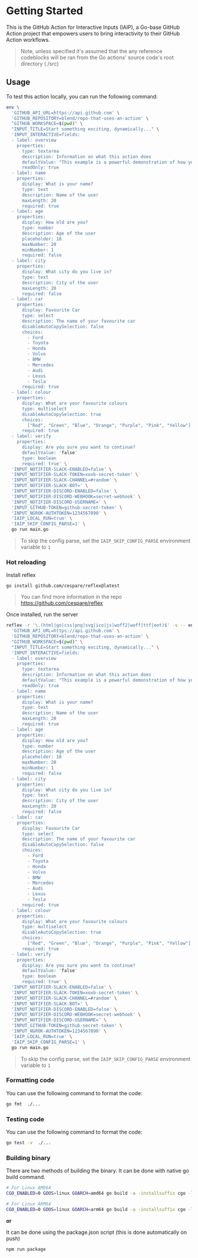 # Getting Started

This is the GitHub Action for Interactive Inputs (IAIP), a Go-base GitHub Action project that empowers users to bring interactivity to their GitHub Action workflows.

> Note, unless specified it's assumed that the any reference codeblocks will be ran from the Go actions' source code's root directory (./src)

## Usage

To test this action locally, you can run the following command:

```sh
env \
  'GITHUB_API_URL=https://api.github.com' \
  'GITHUB_REPOSITORY=blend/repo-that-uses-an-action' \
  "GITHUB_WORKSPACE=$(pwd)" \
  "INPUT_TITLE=Start something exciting, dynamically..." \
  'INPUT_INTERACTIVE=fields:
  - label: overview
    properties:
      type: textarea
      description: Information on what this action does
      defaultValue: "This example is a powerful demonstration of how you can utilize the boasiHQ/interactive-inputs action to tailor the dynamic portal to your specific needs and desired output."
      readOnly: true
  - label: name
    properties:
      display: What is your name?
      type: text
      description: Name of the user
      maxLength: 20
      required: true
  - label: age
    properties:
      display: How old are you?
      type: number
      description: Age of the user
      placeholder: 18
      maxNumber: 20
      minNumber: 1
      required: false
  - label: city
    properties:
      display: What city do you live in?
      type: text
      description: City of the user
      maxLength: 20
      required: false 
  - label: car
    properties:
      display: Favourite Car
      type: select
      description: The name of your favourite car
      disableAutoCopySelection: false
      choices:
        - Ford
        - Toyota
        - Honda
        - Volvo
        - BMW
        - Mercedes
        - Audi
        - Lexus
        - Tesla
      required: true
  - label: colour
    properties:
      display: What are your favourite colours
      type: multiselect
      disableAutoCopySelection: true
      choices: 
        ["Red", "Green", "Blue", "Orange", "Purple", "Pink", "Yellow"]
      required: true
  - label: verify
    properties:
      display: Are you sure you want to continue?
      defaultValue: 'false'
      type: boolean
      required: true' \
  'INPUT_NOTIFIER-SLACK-ENABLED=false' \
  'INPUT_NOTIFIER-SLACK-TOKEN=xoxb-secret-token' \
  'INPUT_NOTIFIER-SLACK-CHANNEL=#random' \
  'INPUT_NOTIFIER-SLACK-BOT=' \
  'INPUT_NOTIFIER-DISCORD-ENABLED=false' \
  'INPUT_NOTIFIER-DISCORD-WEBHOOK=secret-webhook' \
  'INPUT_NOTIFIER-DISCORD-USERNAME=' \
  'INPUT_GITHUB-TOKEN=github-secret-token' \
  'INPUT_NGROK-AUTHTOKEN=1234567890' \
  'IAIP_LOCAL_RUN=true' \
  'IAIP_SKIP_CONFIG_PARSE=1' \
  go run main.go
```

> To skip the config parse, set the `IAIP_SKIP_CONFIG_PARSE` environment variable to `1`

### Hot reloading

Install reflex

`go install github.com/cespare/reflex@latest`

> You can find more information in the repo https://github.com/cespare/reflex

Once installed, run the server

```sh
reflex -r '\.(html|go|css|png|svg|ico|js|woff2|woff|ttf|eot)$' -s -- env \
  'GITHUB_API_URL=https://api.github.com' \
  'GITHUB_REPOSITORY=blend/repo-that-uses-an-action' \
  "GITHUB_WORKSPACE=$(pwd)" \
  "INPUT_TITLE=Start something exciting, dynamically..." \
  'INPUT_INTERACTIVE=fields:
  - label: overview
    properties:
      type: textarea
      description: Information on what this action does
      defaultValue: "This example is a powerful demonstration of how you can utilize the boasiHQ/interactive-inputs action to tailor the dynamic portal to your specific needs and desired output."
      readOnly: true
  - label: name
    properties:
      display: What is your name?
      type: text
      description: Name of the user
      maxLength: 20
      required: true
  - label: age
    properties:
      display: How old are you?
      type: number
      description: Age of the user
      placeholder: 18
      maxNumber: 20
      minNumber: 1
      required: false
  - label: city
    properties:
      display: What city do you live in?
      type: text
      description: City of the user
      maxLength: 20
      required: false 
  - label: car
    properties:
      display: Favourite Car
      type: select
      description: The name of your favourite car
      disableAutoCopySelection: false
      choices:
        - Ford
        - Toyota
        - Honda
        - Volvo
        - BMW
        - Mercedes
        - Audi
        - Lexus
        - Tesla
      required: true
  - label: colour
    properties:
      display: What are your favourite colours
      type: multiselect
      disableAutoCopySelection: true
      choices: 
        ["Red", "Green", "Blue", "Orange", "Purple", "Pink", "Yellow"]
      required: true
  - label: verify
    properties:
      display: Are you sure you want to continue?
      defaultValue: 'false'
      type: boolean
      required: true' \
  'INPUT_NOTIFIER-SLACK-ENABLED=false' \
  'INPUT_NOTIFIER-SLACK-TOKEN=xoxb-secret-token' \
  'INPUT_NOTIFIER-SLACK-CHANNEL=#random' \
  'INPUT_NOTIFIER-SLACK-BOT=' \
  'INPUT_NOTIFIER-DISCORD-ENABLED=false' \
  'INPUT_NOTIFIER-DISCORD-WEBHOOK=secret-webhook' \
  'INPUT_NOTIFIER-DISCORD-USERNAME=' \
  'INPUT_GITHUB-TOKEN=github-secret-token' \
  'INPUT_NGROK-AUTHTOKEN=1234567890' \
  'IAIP_LOCAL_RUN=true' \
  'IAIP_SKIP_CONFIG_PARSE=1' \
  go run main.go
```

> To skip the config parse, set the `IAIP_SKIP_CONFIG_PARSE` environment variable to `1`

### Formatting code

You can use the following command to format the code:

```sh
go fmt  ./...
```

### Testing code

You can use the following command to format the code:

```sh
go test -v  ./...
```

### Building binary

There are two methods of building the binary. It can be done with native go build command.


```sh
# For Linux AMD64
CGO_ENABLED=0 GOOS=linux GOARCH=amd64 go build -a -installsuffix cgo -ldflags=\"-w -s\" -o dist/action-amd64 main.go

# For Linux ARM64
CGO_ENABLED=0 GOOS=linux GOARCH=arm64 go build -a -installsuffix cgo -ldflags=\"-w -s\" -o dist/action-arm64 main.go
```

**or**

It can be done using the package.json script (this is done automatically on push)

```sh
npm run package
```
